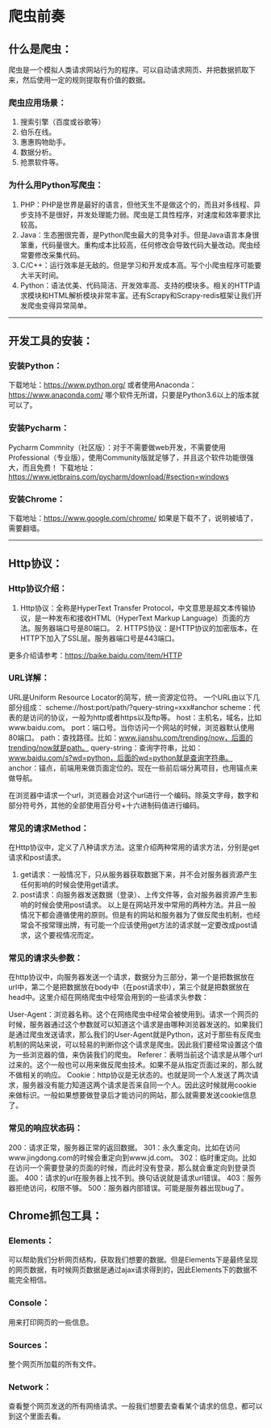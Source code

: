# 爬虫前奏

## 什么是爬虫：
爬虫是一个模拟人类请求网站行为的程序。可以自动请求网页、并把数据抓取下来，然后使用一定的规则提取有价值的数据。


### 爬虫应用场景：
1. 搜索引擎（百度或谷歌等）
2. 伯乐在线。
3. 惠惠购物助手。
4. 数据分析。
5. 抢票软件等。


### 为什么用Python写爬虫：
1. PHP：PHP是世界是最好的语言，但他天生不是做这个的，而且对多线程、异步支持不是很好，并发处理能力弱。爬虫是工具性程序，对速度和效率要求比较高。
2. Java：生态圈很完善，是Python爬虫最大的竞争对手。但是Java语言本身很笨重，代码量很大。重构成本比较高，任何修改会导致代码大量改动。爬虫经常要修改采集代码。
3. C/C++：运行效率是无敌的。但是学习和开发成本高。写个小爬虫程序可能要大半天时间。
4. Python：语法优美、代码简洁、开发效率高、支持的模块多。相关的HTTP请求模块和HTML解析模块非常丰富。还有Scrapy和Scrapy-redis框架让我们开发爬虫变得异常简单。

---

## 开发工具的安装：

### 安装Python：
下载地址：https://www.python.org/
或者使用Anaconda：https://www.anaconda.com/
哪个软件无所谓，只要是Python3.6以上的版本就可以了。


### 安装Pycharm：
Pycharm Commnity（社区版）：对于不需要做web开发，不需要使用Professional（专业版），使用Community版就足够了，并且这个软件功能很强大，而且免费！
下载地址：https://www.jetbrains.com/pycharm/download/#section=windows

### 安装Chrome：
下载地址：https://www.google.com/chrome/
如果是下载不了，说明被墙了，需要翻墙。


---

## Http协议：

### Http协议介绍：
1. Http协议：全称是HyperText Transfer Protocol，中文意思是超文本传输协议，是一种发布和接收HTML（HyperText Markup Language）页面的方法。服务器端口号是80端口。 2. HTTPS协议：是HTTP协议的加密版本，在HTTP下加入了SSL层。服务器端口号是443端口。

更多介绍请参考：https://baike.baidu.com/item/HTTP

### URL详解：
URL是Uniform Resource Locator的简写，统一资源定位符。 一个URL由以下几部分组成：
    scheme://host:port/path/?query-string=xxx#anchor
scheme：代表的是访问的协议，一般为http或者https以及ftp等。
host：主机名，域名，比如www.baidu.com。
port：端口号。当你访问一个网站的时候，浏览器默认使用80端口。
path：查找路径。比如：www.jianshu.com/trending/now，后面的trending/now就是path。
query-string：查询字符串，比如：www.baidu.com/s?wd=python，后面的wd=python就是查询字符串。
anchor：锚点，前端用来做页面定位的。现在一些前后端分离项目，也用锚点来做导航。

在浏览器中请求一个url，浏览器会对这个url进行一个编码。除英文字母，数字和部分符号外，其他的全部使用百分号+十六进制码值进行编码。


### 常见的请求Method：
在Http协议中，定义了八种请求方法。这里介绍两种常用的请求方法，分别是get请求和post请求。
1. get请求：一般情况下，只从服务器获取数据下来，并不会对服务器资源产生任何影响的时候会使用get请求。
2. post请求：向服务器发送数据（登录）、上传文件等，会对服务器资源产生影响的时候会使用post请求。 以上是在网站开发中常用的两种方法。并且一般情况下都会遵循使用的原则。但是有的网站和服务器为了做反爬虫机制，也经常会不按常理出牌，有可能一个应该使用get方法的请求就一定要改成post请求，这个要视情况而定。


### 常见的请求头参数：
在http协议中，向服务器发送一个请求，数据分为三部分，第一个是把数据放在url中，第二个是把数据放在body中（在post请求中），第三个就是把数据放在head中。这里介绍在网络爬虫中经常会用到的一些请求头参数：

User-Agent：浏览器名称。这个在网络爬虫中经常会被使用到。请求一个网页的时候，服务器通过这个参数就可以知道这个请求是由哪种浏览器发送的。如果我们是通过爬虫发送请求，那么我们的User-Agent就是Python，这对于那些有反爬虫机制的网站来说，可以轻易的判断你这个请求是爬虫。因此我们要经常设置这个值为一些浏览器的值，来伪装我们的爬虫。
Referer：表明当前这个请求是从哪个url过来的。这个一般也可以用来做反爬虫技术。如果不是从指定页面过来的，那么就不做相关的响应。
Cookie：http协议是无状态的。也就是同一个人发送了两次请求，服务器没有能力知道这两个请求是否来自同一个人。因此这时候就用cookie来做标识。一般如果想要做登录后才能访问的网站，那么就需要发送cookie信息了。


### 常见的响应状态码：
200：请求正常，服务器正常的返回数据。
301：永久重定向。比如在访问www.jingdong.com的时候会重定向到www.jd.com。
302：临时重定向。比如在访问一个需要登录的页面的时候，而此时没有登录，那么就会重定向到登录页面。
400：请求的url在服务器上找不到。换句话说就是请求url错误。
403：服务器拒绝访问，权限不够。
500：服务器内部错误。可能是服务器出现bug了。


## Chrome抓包工具：
### Elements：
可以帮助我们分析网页结构，获取我们想要的数据。但是Elements下是最终呈现的网页数据，有时候网页数据是通过ajax请求得到的，因此Elements下的数据不能完全相信。

### Console：
用来打印网页的一些信息。

### Sources：
整个网页所加载的所有文件。

### Network：
查看整个网页发送的所有网络请求。一般我们想要去查看某个请求的信息，都可以到这个里面去看。











